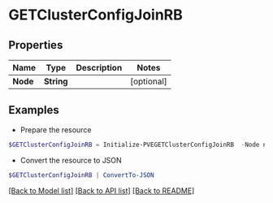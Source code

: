 # GETClusterConfigJoinRB
## Properties

Name | Type | Description | Notes
------------ | ------------- | ------------- | -------------
**Node** | **String** |  | [optional] 

## Examples

- Prepare the resource
```powershell
$GETClusterConfigJoinRB = Initialize-PVEGETClusterConfigJoinRB  -Node null
```

- Convert the resource to JSON
```powershell
$GETClusterConfigJoinRB | ConvertTo-JSON
```

[[Back to Model list]](../README.md#documentation-for-models) [[Back to API list]](../README.md#documentation-for-api-endpoints) [[Back to README]](../README.md)

